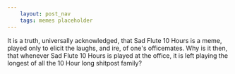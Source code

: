 ```yaml
---
    layout: post_nav
    tags: memes placeholder
---
```

It is a truth, universally acknowledged, that Sad Flute 10 Hours is a meme, played only to elicit the laughs, and ire, of one's officemates. Why is it then, that whenever Sad Flute 10 Hours is played at the office, it is left playing the longest of all the 10 Hour long shitpost family?
